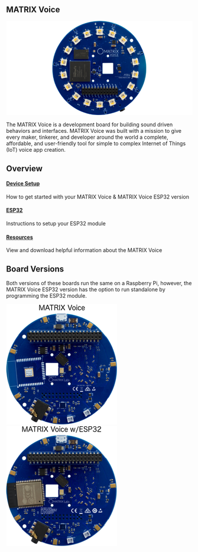 ## MATRIX Voice

![](img/m-2.png)

The MATRIX Voice is a development board for building sound driven behaviors and interfaces. MATRIX Voice was built with a mission to give every maker, tinkerer, and developer around the world a complete, affordable, and user-friendly tool for simple to complex Internet of Things (IoT) voice app creation.

## Overview

<h4 style="padding-top:0"><a href="../device-setup">Device Setup</a></h4>
How to get started with your MATRIX Voice & MATRIX Voice ESP32 version

<h4 style="padding-top:0"><a href="../esp32">ESP32</a></h4>
Instructions to setup your ESP32 module

<h4 style="padding-top:0"><a href="../resources/overview">Resources</a></h4>
View and download helpful information about the MATRIX Voice

## Board Versions

Both versions of these boards run the same on a Raspberry Pi, however, the MATRIX Voice ESP32 version has the option to run standalone by programming the ESP32 module.

![](img/matrix-voice-back.png) ![](img/matrix-voice-esp32-back.png)